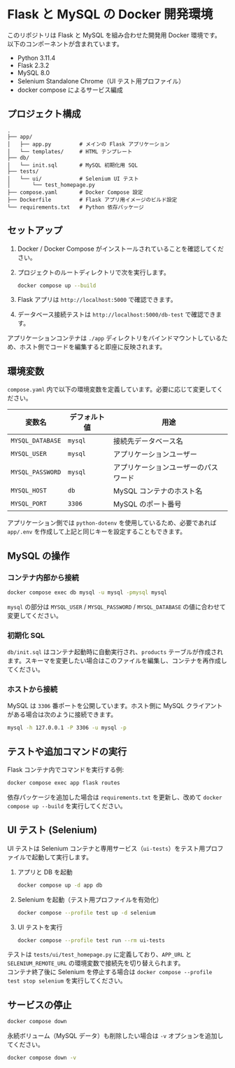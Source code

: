 # Flask と MySQL の Docker 開発環境

このリポジトリは Flask と MySQL を組み合わせた開発用 Docker 環境です。  
以下のコンポーネントが含まれています。

- Python 3.11.4
- Flask 2.3.2
- MySQL 8.0
- Selenium Standalone Chrome（UI テスト用プロファイル）
- docker compose によるサービス編成

## プロジェクト構成

```
.
├── app/
│   ├── app.py         # メインの Flask アプリケーション
│   └── templates/     # HTML テンプレート
├── db/
│   └── init.sql       # MySQL 初期化用 SQL
├── tests/
│   └── ui/            # Selenium UI テスト
│       └── test_homepage.py
├── compose.yaml       # Docker Compose 設定
├── Dockerfile         # Flask アプリ用イメージのビルド設定
└── requirements.txt   # Python 依存パッケージ
```

## セットアップ

1. Docker / Docker Compose がインストールされていることを確認してください。
2. プロジェクトのルートディレクトリで次を実行します。

   ```bash
   docker compose up --build
   ```

3. Flask アプリは `http://localhost:5000` で確認できます。
4. データベース接続テストは `http://localhost:5000/db-test` で確認できます。

アプリケーションコンテナは `./app` ディレクトリをバインドマウントしているため、ホスト側でコードを編集すると即座に反映されます。

## 環境変数

`compose.yaml` 内で以下の環境変数を定義しています。必要に応じて変更してください。

| 変数名 | デフォルト値 | 用途 |
|--------|--------------|------|
| `MYSQL_DATABASE` | `mysql` | 接続先データベース名 |
| `MYSQL_USER`     | `mysql` | アプリケーションユーザー |
| `MYSQL_PASSWORD` | `mysql` | アプリケーションユーザーのパスワード |
| `MYSQL_HOST`     | `db`    | MySQL コンテナのホスト名 |
| `MYSQL_PORT`     | `3306`  | MySQL のポート番号 |

アプリケーション側では `python-dotenv` を使用しているため、必要であれば `app/.env` を作成して上記と同じキーを設定することもできます。

## MySQL の操作

### コンテナ内部から接続

```bash
docker compose exec db mysql -u mysql -pmysql mysql
```

`mysql` の部分は `MYSQL_USER` / `MYSQL_PASSWORD` / `MYSQL_DATABASE` の値に合わせて変更してください。

### 初期化 SQL

`db/init.sql` はコンテナ起動時に自動実行され、`products` テーブルが作成されます。スキーマを変更したい場合はこのファイルを編集し、コンテナを再作成してください。

### ホストから接続

MySQL は `3306` 番ポートを公開しています。ホスト側に MySQL クライアントがある場合は次のように接続できます。

```bash
mysql -h 127.0.0.1 -P 3306 -u mysql -p
```

## テストや追加コマンドの実行

Flask コンテナ内でコマンドを実行する例:

```bash
docker compose exec app flask routes
```

依存パッケージを追加した場合は `requirements.txt` を更新し、改めて `docker compose up --build` を実行してください。

## UI テスト (Selenium)

UI テストは Selenium コンテナと専用サービス（`ui-tests`）をテスト用プロファイルで起動して実行します。

1. アプリと DB を起動
   ```bash
   docker compose up -d app db
   ```
2. Selenium を起動（テスト用プロファイルを有効化）
   ```bash
   docker compose --profile test up -d selenium
   ```
3. UI テストを実行
   ```bash
   docker compose --profile test run --rm ui-tests
   ```

テストは `tests/ui/test_homepage.py` に定義しており、`APP_URL` と `SELENIUM_REMOTE_URL` の環境変数で接続先を切り替えられます。  
コンテナ終了後に Selenium を停止する場合は `docker compose --profile test stop selenium` を実行してください。

## サービスの停止

```bash
docker compose down
```

永続ボリューム（MySQL データ）も削除したい場合は `-v` オプションを追加してください。

```bash
docker compose down -v
```
